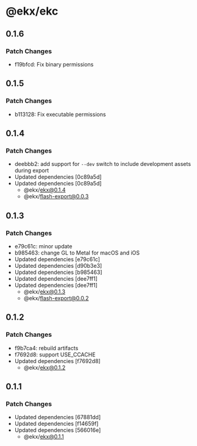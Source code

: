 # @ekx/ekc

## 0.1.6

### Patch Changes

- f19bfcd: Fix binary permissions

## 0.1.5

### Patch Changes

- b113128: Fix executable permissions

## 0.1.4

### Patch Changes

- deebbb2: add support for `--dev` switch to include development assets during export
- Updated dependencies [0c89a5d]
- Updated dependencies [0c89a5d]
  - @ekx/ekx@0.1.4
  - @ekx/flash-export@0.0.3

## 0.1.3

### Patch Changes

- e79c61c: minor update
- b985463: change GL to Metal for macOS and iOS
- Updated dependencies [e79c61c]
- Updated dependencies [d90b3e3]
- Updated dependencies [b985463]
- Updated dependencies [dee7ff1]
- Updated dependencies [dee7ff1]
  - @ekx/ekx@0.1.3
  - @ekx/flash-export@0.0.2

## 0.1.2

### Patch Changes

- f9b7ca4: rebuild artifacts
- f7692d8: support USE_CCACHE
- Updated dependencies [f7692d8]
  - @ekx/ekx@0.1.2

## 0.1.1

### Patch Changes

- Updated dependencies [67881dd]
- Updated dependencies [f14659f]
- Updated dependencies [566016e]
  - @ekx/ekx@0.1.1
